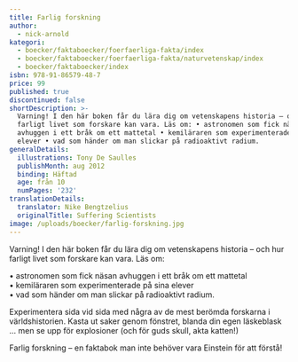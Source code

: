 ```yaml
---
title: Farlig forskning
author:
  - nick-arnold
kategori:
  - boecker/faktaboecker/foerfaerliga-fakta/index
  - boecker/faktaboecker/foerfaerliga-fakta/naturvetenskap/index
  - boecker/faktaboecker/index
isbn: 978-91-86579-48-7
price: 99
published: true
discontinued: false
shortDescription: >-
  Varning! I den här boken får du lära dig om vetenskapens historia – och hur
  farligt livet som forskare kan vara. Läs om: • astronomen som fick näsan
  avhuggen i ett bråk om ett matte­tal • kemiläraren som experimenterade på sina
  elever • vad som händer om man slickar på radioaktivt radium.
generalDetails:
  illustrations: Tony De Saulles
  publishMonth: aug 2012
  binding: Häftad
  age: från 10
  numPages: '232'
translationDetails:
  translator: Nike Bengtzelius
  originalTitle: Suffering Scientists
image: /uploads/boecker/farlig-forskning.jpg
---
```

Varning! I den här boken får du lära dig om vetenskapens historia – och hur farligt livet som forskare kan vara. Läs om:

• astronomen som fick näsan avhuggen i ett bråk om ett matte­tal  
• kemiläraren som experimenterade på sina elever  
• vad som händer om man slickar på radioaktivt radium.

Experimentera sida vid sida med några av de mest berömda forskarna i världshistorien. Kasta ut saker genom fönstret, blanda din egen läskeblask ... men se upp för explosioner (och för guds skull, akta katten!)

Farlig forskning – en faktabok man inte behöver vara Einstein för att förstå!
